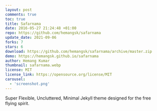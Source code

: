 ```yaml
---
layout: post
comments: true
toc: true
title: Safarnama
date: 2016-05-27 21:24:48 +01:00
repo: https://github.com/hemangsk/safarnama
update_date: 2021-09-06
forks: 7
stars: 6
download: https://github.com/hemangsk/safarnama/archive/master.zip
demo: https://hemangsk.github.io/safarnama
author: Hemang Kumar
thumbnail: safarnama.webp
license: MIT
license_link: https://opensource.org/license/MIT
carousel:
  - 'screenshot.png'
---
```


Super Flexible, Uncluttered, Minimal Jekyll theme designed for the free flying spirit.
